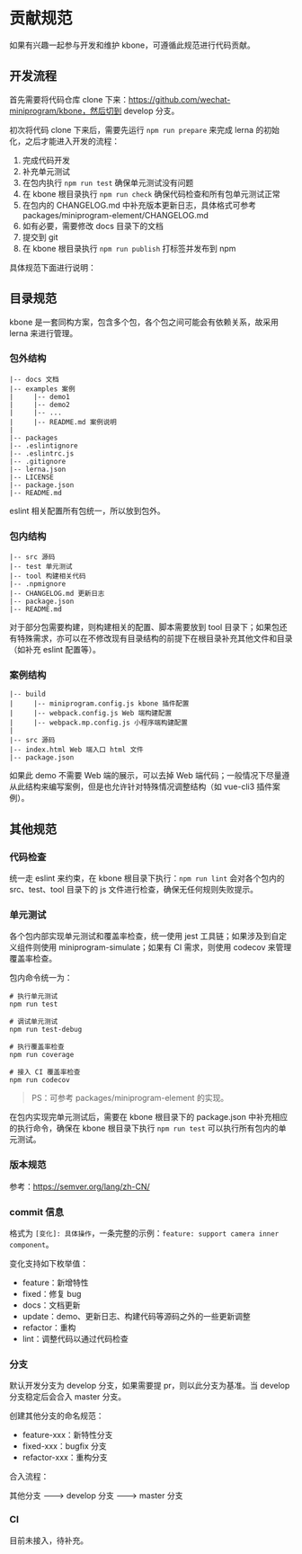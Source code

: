 # 贡献规范

如果有兴趣一起参与开发和维护 kbone，可遵循此规范进行代码贡献。

## 开发流程

首先需要将代码仓库 clone 下来：https://github.com/wechat-miniprogram/kbone，然后切到 develop 分支。

初次将代码 clone 下来后，需要先运行 `npm run prepare` 来完成 lerna 的初始化，之后才能进入开发的流程：

1. 完成代码开发
2. 补充单元测试
3. 在包内执行 `npm run test` 确保单元测试没有问题
4. 在 kbone 根目录执行 `npm run check` 确保代码检查和所有包单元测试正常
5. 在包内的 CHANGELOG.md 中补充版本更新日志，具体格式可参考 packages/miniprogram-element/CHANGELOG.md
6. 如有必要，需要修改 docs 目录下的文档
7. 提交到 git
8. 在 kbone 根目录执行 `npm run publish` 打标签并发布到 npm

具体规范下面进行说明：

## 目录规范

kbone 是一套同构方案，包含多个包，各个包之间可能会有依赖关系，故采用 lerna 来进行管理。

### 包外结构

```
|-- docs 文档
|-- examples 案例
|     |-- demo1
|     |-- demo2
|     |-- ...
|     |-- README.md 案例说明
|
|-- packages
|-- .eslintignore
|-- .eslintrc.js
|-- .gitignore
|-- lerna.json
|-- LICENSE
|-- package.json
|-- README.md
```

eslint 相关配置所有包统一，所以放到包外。

### 包内结构

```
|-- src 源码
|-- test 单元测试
|-- tool 构建相关代码
|-- .npmignore
|-- CHANGELOG.md 更新日志
|-- package.json
|-- README.md
```

对于部分包需要构建，则构建相关的配置、脚本需要放到 tool 目录下；如果包还有特殊需求，亦可以在不修改现有目录结构的前提下在根目录补充其他文件和目录（如补充 eslint 配置等）。

### 案例结构

```
|-- build
|     |-- miniprogram.config.js kbone 插件配置
|     |-- webpack.config.js Web 端构建配置
|     |-- webpack.mp.config.js 小程序端构建配置
|
|-- src 源码
|-- index.html Web 端入口 html 文件
|-- package.json
```

如果此 demo 不需要 Web 端的展示，可以去掉 Web 端代码；一般情况下尽量遵从此结构来编写案例，但是也允许针对特殊情况调整结构（如 vue-cli3 插件案例）。

## 其他规范

### 代码检查

统一走 eslint 来约束，在 kbone 根目录下执行：`npm run lint` 会对各个包内的 src、test、tool 目录下的 js 文件进行检查，确保无任何规则失败提示。

### 单元测试

各个包内部实现单元测试和覆盖率检查，统一使用 jest 工具链；如果涉及到自定义组件则使用 miniprogram-simulate；如果有 CI 需求，则使用 codecov 来管理覆盖率检查。

包内命令统一为：

```
# 执行单元测试
npm run test

# 调试单元测试
npm run test-debug

# 执行覆盖率检查
npm run coverage

# 接入 CI 覆盖率检查
npm run codecov
```

> PS：可参考 packages/miniprogram-element 的实现。

在包内实现完单元测试后，需要在 kbone 根目录下的 package.json 中补充相应的执行命令，确保在 kbone 根目录下执行 `npm run test` 可以执行所有包内的单元测试。

### 版本规范

参考：https://semver.org/lang/zh-CN/

### commit 信息

格式为 `[变化]: 具体操作`，一条完整的示例：`feature: support camera inner component`。

变化支持如下枚举值：

* feature：新增特性
* fixed：修复 bug
* docs：文档更新
* update：demo、更新日志、构建代码等源码之外的一些更新调整
* refactor：重构
* lint：调整代码以通过代码检查

### 分支

默认开发分支为 develop 分支，如果需要提 pr，则以此分支为基准。当 develop 分支稳定后会合入 master 分支。

创建其他分支的命名规范：

* feature-xxx：新特性分支
* fixed-xxx：bugfix 分支
* refactor-xxx：重构分支

合入流程：

其他分支 ---> develop 分支 ---> master 分支

### CI

目前未接入，待补充。
